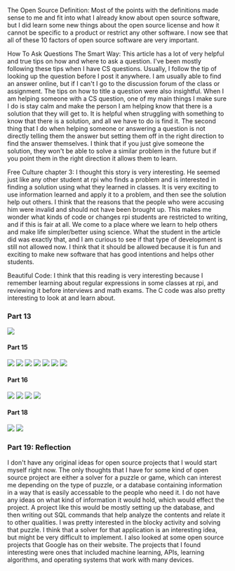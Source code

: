 The Open Source Definition: Most of the points with the definitions made sense to me and fit into what I already know about open source 
software, but I did learn some new things about the open source license and how it cannot be specific to a product or restrict any other
software. I now see that all of these 10 factors of open source software are very important.

How To Ask Questions The Smart Way: This article has a lot of very helpful and true tips on how and where to ask a question. I've been 
mostly following these tips when I have CS questions. Usually, I follow the tip of looking up the question before I post it anywhere. I 
am usually able to find an answer online, but if I can't I go to the discussion forum of the class or assignment. The tips on how to title 
a question were also insightful. When I am helping someone with a CS question, one of my main things I make sure I do is stay calm and 
make the person I am helping know that there is a solution that they will get to. It is helpful when struggling with something to know 
that there is a solution, and all we have to do is find it. The second thing that I do when helping someone or answering a question is not
directly telling them the answer but setting them off in the right direction to find the answer themselves. I think that if you just give 
someone the solution, they won't be able to solve a similar problem in the future but if you point them in the right direction it allows 
them to learn. 

Free Culture chapter 3: I thought this story is very interesting. He seemed just like any other student at rpi who finds a problem and is 
interested in finding a solution using what they learned in classes. It is very exciting to use information learned and apply it to a 
problem, and then see the solution help out others. I think that the reasons that the people who were accusing him were invalid and should
not have been brought up. This makes me wonder what kinds of code or changes rpi students are restricted to writing, and if this is fair at 
all. We come to a place where we learn to help others and make life simpler/better using science. What the student in the article did was
exactly that, and I am curious to see if that type of development is still not allowed now. I think that it should be allowed because 
it is fun and exciting to make new software that has good intentions and helps other students. 

Beautiful Code: I think that this reading is very interesting because I remember learning about regular expressions in some classes at
rpi, and reviewing it before interviews and math exams. The C code was also pretty interesting to look at and learn about.

### Part 13
![](https://github.com/ecampi/Labs/blob/master/Lab1/Screenshot%20(63).png)

#### Part 15

![](https://github.com/ecampi/Labs/blob/master/Lab1/Screenshot%20(49).png)
![](https://github.com/ecampi/Labs/blob/master/Lab1/Screenshot%20(50).png)
![](https://github.com/ecampi/Labs/blob/master/Lab1/Screenshot%20(51).png)
![](https://github.com/ecampi/Labs/blob/master/Lab1/Screenshot%20(52).png)
![](https://github.com/ecampi/Labs/blob/master/Lab1/Screenshot%20(53).png)
![](https://github.com/ecampi/Labs/blob/master/Lab1/Screenshot%20(54).png)
![](https://github.com/ecampi/Labs/blob/master/Lab1/Screenshot%20(55).png)


#### Part 16

![](https://github.com/ecampi/Labs/blob/master/Lab1/Screenshot%20(56).png)
![](https://github.com/ecampi/Labs/blob/master/Lab1/Screenshot%20(57).png)
![](https://github.com/ecampi/Labs/blob/master/Lab1/Screenshot%20(58).png)
![](https://github.com/ecampi/Labs/blob/master/Lab1/Screenshot%20(59).png)

#### Part 18

![](https://github.com/ecampi/Labs/blob/master/Lab1/Screenshot%20(60).png)
![](https://github.com/ecampi/Labs/blob/master/Lab1/Screenshot%20(61).png)

### Part 19: Reflection

I don't have any original ideas for open source projects that I would start myself right now. The only thoughts that I have for some kind of open source project are either a solver for a puzzle or game, which can interest me depending on the type of puzzle, or a database containing information in a way that is easily accessable to the people who need it. I do not have any ideas on what kind of information it would hold, which would effect the project. A project like this would be mostly setting up the database, and then writing out SQL commands that help analyze the contents and relate it to other qualities. I was pretty interested in the blocky activity and solving that puzzle. I think that a solver for that application is an interesting idea, but might be very difficult to implement. I also looked at some open source projects that Google has on their website. The projects that I found interesting were ones that included machine learning, APIs, learning algorithms, and operating systems that work with many devices. 
